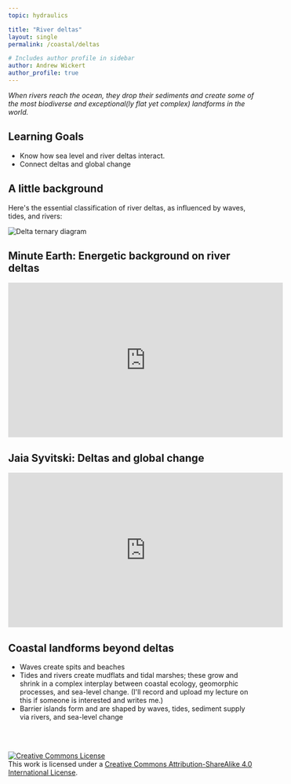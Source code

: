 ```yaml
---
topic: hydraulics

title: "River deltas"
layout: single
permalink: /coastal/deltas

# Includes author profile in sidebar
author: Andrew Wickert
author_profile: true
---
```


*When rivers reach the ocean, they drop their sediments and create some of the most biodiverse and exceptional(ly flat yet complex) landforms in the world.*

## Learning Goals

* Know how sea level and river deltas interact.
* Connect deltas and global change

## A little background

Here's the essential classification of river deltas, as influenced by waves, tides, and rivers:

![Delta ternary diagram](https://lh3.googleusercontent.com/proxy/cGxfgH0nLg3Epj51JxQH9TNP5RLKYJ7v__jHnS9MkL8xVuUS2mUtMZBJUW4HGKJcDz_EnKk54iPtnUsWilrY4irJm3p7ou2B2MYI8u_1GMjn)

## Minute Earth: Energetic background on river deltas

<iframe width="560" height="315" src="https://www.youtube.com/embed/A47ythEcz74" frameborder="0" allow="accelerometer; autoplay; clipboard-write; encrypted-media; gyroscope; picture-in-picture" allowfullscreen></iframe>

## Jaia Syvitski: Deltas and global change

<iframe width="560" height="315" src="https://www.youtube.com/embed/jnUsLscfvRk" frameborder="0" allow="accelerometer; autoplay; clipboard-write; encrypted-media; gyroscope; picture-in-picture" allowfullscreen></iframe>

## Coastal landforms beyond deltas

* Waves create spits and beaches
* Tides and rivers create mudflats and tidal marshes; these grow and shrink in a complex interplay between coastal ecology, geomorphic processes, and sea-level change. (I'll record and upload my lecture on this if someone is interested and writes me.)
* Barrier islands form and are shaped by waves, tides, sediment supply via rivers, and sea-level change

<br/>
<br/>

<a rel="license" href="http://creativecommons.org/licenses/by-sa/4.0/"><img alt="Creative Commons License" style="border-width:0" src="https://i.creativecommons.org/l/by-sa/4.0/88x31.png" /></a><br />This work is licensed under a <a rel="license" href="http://creativecommons.org/licenses/by-sa/4.0/">Creative Commons Attribution-ShareAlike 4.0 International License</a>.
